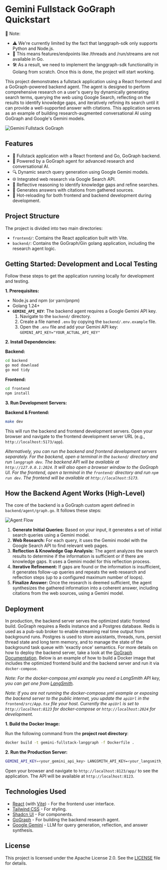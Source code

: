 # Gemini Fullstack GoGraph Quickstart

📝 Note:

- ⚠️ We're currently limited by the fact that langgraph-sdk only supports Python and Node.js. 
- 🚫 This means features/endpoints like /threads and /run/streams are not available in Go. 
- 🛠️ As a result, we need to implement the langgraph-sdk functionality in Golang from scratch. Once this is done, the project will start working.


This project demonstrates a fullstack application using a React frontend and a GoGraph-powered backend agent. The agent is designed to perform comprehensive research on a user's query by dynamically generating search terms, querying the web using Google Search, reflecting on the results to identify knowledge gaps, and iteratively refining its search until it can provide a well-supported answer with citations. This application serves as an example of building research-augmented conversational AI using GoGraph and Google's Gemini models.

![Gemini Fullstack GoGraph](./app.png)

## Features

- 💬 Fullstack application with a React frontend and Go, GoGraph backend.
- 🧠 Powered by a GoGraph agent for advanced research and conversational AI.
- 🔍 Dynamic search query generation using Google Gemini models.
- 🌐 Integrated web research via Google Search API.
- 🤔 Reflective reasoning to identify knowledge gaps and refine searches.
- 📄 Generates answers with citations from gathered sources.
- 🔄 Hot-reloading for both frontend and backend development during development.

## Project Structure

The project is divided into two main directories:

-   `frontend/`: Contains the React application built with Vite.
-   `backend/`: Contains the GoGraph/Gin golang application, including the research agent logic.

## Getting Started: Development and Local Testing

Follow these steps to get the application running locally for development and testing.

**1. Prerequisites:**

-   Node.js and npm (or yarn/pnpm)
-   Golang 1.24+
-   **`GEMINI_API_KEY`**: The backend agent requires a Google Gemini API key.
    1.  Navigate to the `backend/` directory.
    2.  Create a file named `.env` by copying the `backend/.env.example` file.
    3.  Open the `.env` file and add your Gemini API key: `GEMINI_API_KEY="YOUR_ACTUAL_API_KEY"`

**2. Install Dependencies:**

**Backend:**

```bash
cd backend
go mod download
go mod tidy
```

**Frontend:**

```bash
cd frontend
npm install
```

**3. Run Development Servers:**

**Backend & Frontend:**

```bash
make dev
```
This will run the backend and frontend development servers.    Open your browser and navigate to the frontend development server URL (e.g., `http://localhost:5173/app`).

_Alternatively, you can run the backend and frontend development servers separately. For the backend, open a terminal in the `backend/` directory and run `langgraph dev`. The backend API will be available at `http://127.0.0.1:2024`. It will also open a browser window to the GoGraph UI. For the frontend, open a terminal in the `frontend/` directory and run `npm run dev`. The frontend will be available at `http://localhost:5173`._

## How the Backend Agent Works (High-Level)

The core of the backend is a GoGraph custom agent defined in `backend/agent/graph.go`. It follows these steps:

![Agent Flow](./agent.png)

1.  **Generate Initial Queries:** Based on your input, it generates a set of initial search queries using a Gemini model.
2.  **Web Research:** For each query, it uses the Gemini model with the Google Search API to find relevant web pages.
3.  **Reflection & Knowledge Gap Analysis:** The agent analyzes the search results to determine if the information is sufficient or if there are knowledge gaps. It uses a Gemini model for this reflection process.
4.  **Iterative Refinement:** If gaps are found or the information is insufficient, it generates follow-up queries and repeats the web research and reflection steps (up to a configured maximum number of loops).
5.  **Finalize Answer:** Once the research is deemed sufficient, the agent synthesizes the gathered information into a coherent answer, including citations from the web sources, using a Gemini model.

## Deployment

In production, the backend server serves the optimized static frontend build. GoGraph requires a Redis instance and a Postgres database. Redis is used as a pub-sub broker to enable streaming real time output from background runs. Postgres is used to store assistants, threads, runs, persist thread state and long term memory, and to manage the state of the background task queue with 'exactly once' semantics. For more details on how to deploy the backend server, take a look at the [GoGraph Documentation](https://langchain-ai.github.io/langgraph/concepts/deployment_options/). Below is an example of how to build a Docker image that includes the optimized frontend build and the backend server and run it via `docker-compose`.

_Note: For the docker-compose.yml example you need a LangSmith API key, you can get one from [LangSmith](https://smith.langchain.com/settings)._

_Note: If you are not running the docker-compose.yml example or exposing the backend server to the public internet, you update the `apiUrl` in the `frontend/src/App.tsx` file your host. Currently the `apiUrl` is set to `http://localhost:8123` for docker-compose or `http://localhost:2024` for development._

**1. Build the Docker Image:**

   Run the following command from the **project root directory**:
   ```bash
   docker build -t gemini-fullstack-langgraph -f Dockerfile .
   ```
**2. Run the Production Server:**

   ```bash
   GEMINI_API_KEY=<your_gemini_api_key> LANGSMITH_API_KEY=<your_langsmith_api_key> docker-compose up
   ```

Open your browser and navigate to `http://localhost:8123/app/` to see the application. The API will be available at `http://localhost:8123`.

## Technologies Used

- [React](https://reactjs.org/) (with [Vite](https://vitejs.dev/)) - For the frontend user interface.
- [Tailwind CSS](https://tailwindcss.com/) - For styling.
- [Shadcn UI](https://ui.shadcn.com/) - For components.
- [GoGraph](https://github.com/langchain-ai/langgraph) - For building the backend research agent.
- [Google Gemini](https://ai.google.dev/models/gemini) - LLM for query generation, reflection, and answer synthesis.

## License

This project is licensed under the Apache License 2.0. See the [LICENSE](LICENSE) file for details. 
